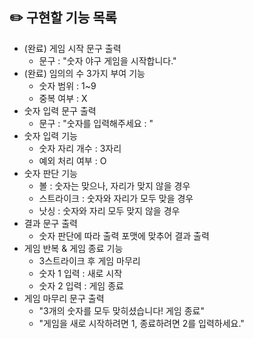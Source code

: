 ## ✏️ 구현할 기능 목록
- (완료) 게임 시작 문구 출력
  - 문구 : "숫자 야구 게임을 시작합니다."
- (완료) 임의의 수 3가지 부여 기능
  - 숫자 범위 : 1~9
  - 중복 여부 : X
- 숫자 입력 문구 출력
  - 문구 : "숫자를 입력해주세요 : "
- 숫자 입력 기능
  - 숫자 자리 개수 : 3자리
  - 예외 처리 여부 : O
- 숫자 판단 기능
  - 볼 : 숫자는 맞으나, 자리가 맞지 않을 경우
  - 스트라이크 : 숫자와 자리가 모두 맞을 경우
  - 낫싱 : 숫자와 자리 모두 맞지 않을 경우
- 결과 문구 출력
  - 숫자 판단에 따라 출력 포맷에 맞추어 결과 출력
- 게임 반복 & 게임 종료 기능
  - 3스트라이크 후 게임 마무리
  - 숫자 1 입력 : 새로 시작
  - 숫자 2 입력 : 게임 종료
- 게임 마무리 문구 출력
  - "3개의 숫자를 모두 맞히셨습니다! 게임 종료"
  - "게임을 새로 시작하려면 1, 종료하려면 2를 입력하세요."